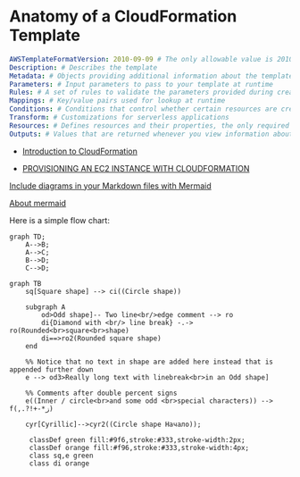 # Anatomy of a CloudFormation Template
  
```yaml
AWSTemplateFormatVersion: 2010-09-09 # The only allowable value is 2010-09-09
Description: # Describes the template
Metadata: # Objects providing additional information about the template
Parameters: # Input parameters to pass to your template at runtime
Rules: # A set of rules to validate the parameters provided during creation or update
Mappings: # Key/value pairs used for lookup at runtime
Conditions: # Conditions that control whether certain resources are created or whether properties are assigned values
Transform: # Customizations for serverless applications
Resources: # Defines resources and their properties, the only required top-level object
Outputs: # Values that are returned whenever you view information about the resources created from this template
```
- [Introduction to CloudFormation](https://jennapederson.com/blog/2021/5/10/introduction-to-aws-cloudformation/)

- [PROVISIONING AN EC2 INSTANCE WITH CLOUDFORMATION](https://jennapederson.com/blog/2021/6/21/provisioning-an-ec2-instance-with-cloudformation-part-1/)

[Include diagrams in your Markdown files with Mermaid](https://github.blog/2022-02-14-include-diagrams-markdown-files-mermaid/)

[About mermaid](http://mermaid-js.github.io/mermaid/#/)

Here is a simple flow chart:

```mermaid
graph TD;
    A-->B;
    A-->C;
    B-->D;
    C-->D;
```
```mermaid
graph TB
    sq[Square shape] --> ci((Circle shape))

    subgraph A
        od>Odd shape]-- Two line<br/>edge comment --> ro
        di{Diamond with <br/> line break} -.-> ro(Rounded<br>square<br>shape)
        di==>ro2(Rounded square shape)
    end

    %% Notice that no text in shape are added here instead that is appended further down
    e --> od3>Really long text with linebreak<br>in an Odd shape]

    %% Comments after double percent signs
    e((Inner / circle<br>and some odd <br>special characters)) --> f(,.?!+-*ز)

    cyr[Cyrillic]-->cyr2((Circle shape Начало));

     classDef green fill:#9f6,stroke:#333,stroke-width:2px;
     classDef orange fill:#f96,stroke:#333,stroke-width:4px;
     class sq,e green
     class di orange
```
